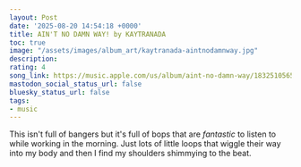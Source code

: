 ```yaml
---
layout: Post
date: '2025-08-20 14:54:18 +0000'
title: AIN'T NO DAMN WAY! by KAYTRANADA
toc: true
image: "/assets/images/album_art/kaytranada-aintnodamnway.jpg"
description:
rating: 4
song_link: https://music.apple.com/us/album/aint-no-damn-way/1832510565
mastodon_social_status_url: false
bluesky_status_url: false
tags:
- music
---
```




This isn't full of bangers but it's full of bops that are _fantastic_ to listen to while working in the morning. Just lots of little loops that wiggle their way into my body and then I find my shoulders shimmying to the beat.
